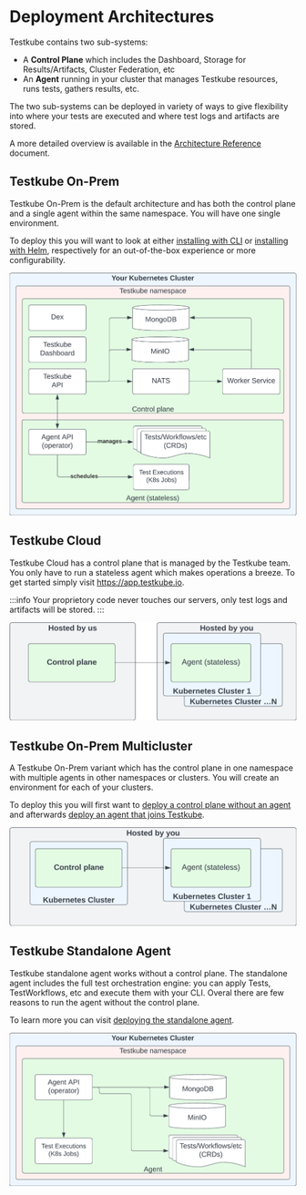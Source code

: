 # Deployment Architectures

Testkube contains two sub-systems:

- A **Control Plane** which includes the Dashboard, Storage for Results/Artifacts, Cluster Federation, etc
- An **Agent** running in your cluster that manages Testkube resources, runs tests, gathers results, etc.

The two sub-systems can be deployed in variety of ways to give flexibility into where your tests
are executed and where test logs and artifacts are stored.

A more detailed overview is available in the [Architecture Reference](../architecture) document.

## Testkube On-Prem

Testkube On-Prem is the default architecture and has both the control plane and a single agent within the same namespace. You will have one single environment.

To deploy this you will want to look at either [installing with CLI][install-cli] or [installing with Helm][install-helm], respectively for an out-of-the-box experience or more configurability.

![Deployment with single agent](../../img/architecture-default.jpeg)

## Testkube Cloud

Testkube Cloud has a control plane that is managed by the Testkube team.
You only have to run a stateless agent which makes operations a breeze.
To get started simply visit https://app.testkube.io.

:::info
Your proprietory code never touches our servers, only test logs and artifacts will be stored.
:::

![Deployment with managed control plane](../../img/architecture-managed.jpeg)

## Testkube On-Prem Multicluster

A Testkube On-Prem variant which has the control plane in one namespace with multiple agents in other namespaces or clusters. You will create an environment for each of your clusters.

To deploy this you will first want to [deploy a control plane without an agent][deploy-minimal] and afterwards [deploy an agent that joins Testkube][deploy-agent].

![Deployment with federated agents](../../img/architecture-federated.jpeg)

## Testkube Standalone Agent

Testkube standalone agent works without a control plane.
The standalone agent includes the full test orchestration engine: you can apply Tests, TestWorkflows, etc and execute them with your CLI.
Overal there are few reasons to run the agent without the control plane.

To learn more you can visit [deploying the standalone agent][deploy-standalone].

![Deployment with standalone agent](../../img/architecture-standalone.jpeg)

[cloud]: https://app.testkube.io/
[install-cli]: /articles/install/install-with-cli
[install-helm]: /articles/install/install-with-helm
[deploy-standalone]: /articles/install/standalone-agent
[deploy-minimal]: /articles/install/multi-cluster#deploy-a-control-plane-without-an-agent
[deploy-agent]: /articles/install/multi-cluster#deploy-an-agent-that-will-join-testkube
[deploy-demo]: /articles/install/install-with-cli#deploy-an-on-prem-demo
[testkube-repo]: https://github.com/kubeshop/testkube
